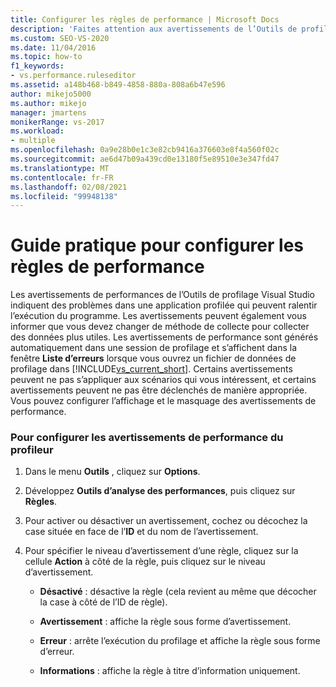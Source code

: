 ```yaml
---
title: Configurer les règles de performance | Microsoft Docs
description: 'Faites attention aux avertissements de l’Outils de profilage Visual Studio : ils peuvent vous amener à améliorer les méthodes de collecte. Vous les trouvez dans la fenêtre de Liste d’erreurs.'
ms.custom: SEO-VS-2020
ms.date: 11/04/2016
ms.topic: how-to
f1_keywords:
- vs.performance.ruleseditor
ms.assetid: a148b468-b849-4858-880a-808a6b47e596
author: mikejo5000
ms.author: mikejo
manager: jmartens
monikerRange: vs-2017
ms.workload:
- multiple
ms.openlocfilehash: 0a9e28b0e1c3e82cb9416a376603e8f4a560f02c
ms.sourcegitcommit: ae6d47b09a439cd0e13180f5e89510e3e347fd47
ms.translationtype: MT
ms.contentlocale: fr-FR
ms.lasthandoff: 02/08/2021
ms.locfileid: "99948138"
---
```

# <a name="how-to-configure-performance-rules"></a>Guide pratique pour configurer les règles de performance
Les avertissements de performances de l’Outils de profilage Visual Studio indiquent des problèmes dans une application profilée qui peuvent ralentir l’exécution du programme. Les avertissements peuvent également vous informer que vous devez changer de méthode de collecte pour collecter des données plus utiles. Les avertissements de performance sont générés automatiquement dans une session de profilage et s’affichent dans la fenêtre **Liste d’erreurs** lorsque vous ouvrez un fichier de données de profilage dans [!INCLUDE[vs_current_short](../code-quality/includes/vs_current_short_md.md)]. Certains avertissements peuvent ne pas s’appliquer aux scénarios qui vous intéressent, et certains avertissements peuvent ne pas être déclenchés de manière appropriée. Vous pouvez configurer l’affichage et le masquage des avertissements de performance.

### <a name="to-configure-profiler-performance-warnings"></a>Pour configurer les avertissements de performance du profileur

1. Dans le menu **Outils** , cliquez sur **Options**.

2. Développez **Outils d’analyse des performances**, puis cliquez sur **Règles**.

3. Pour activer ou désactiver un avertissement, cochez ou décochez la case située en face de l’**ID** et du nom de l’avertissement.

4. Pour spécifier le niveau d’avertissement d’une règle, cliquez sur la cellule **Action** à côté de la règle, puis cliquez sur le niveau d’avertissement.

    - **Désactivé** : désactive la règle (cela revient au même que décocher la case à côté de l’ID de règle).

    - **Avertissement** : affiche la règle sous forme d’avertissement.

    - **Erreur** : arrête l’exécution du profilage et affiche la règle sous forme d’erreur.

    - **Informations** : affiche la règle à titre d’information uniquement.
